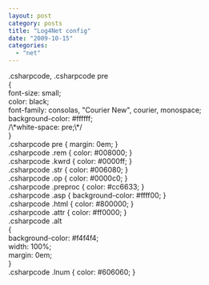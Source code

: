 ```yaml
---
layout: post
category: posts
title: "Log4Net config"
date: "2009-10-15"
categories: 
  - "net"
---
```


<?xml version\="1.0" encoding\="utf-8" ?\>
<configuration\>
  <log4net\>
    <appender name\="WindowsEventAppender" type\="log4net.Appender.EventLogAppender"\>
      <param name\="LogName" value\="Application" />
      <applicationName value\="Phoenix" />
      <layout type\="log4net.Layout.PatternLayout"\>
        <conversionPattern value\="%date \[%thread\] %-5level %logger%newline =&gt; %message%newline" />
      </layout\>
      <filter type\="log4net.Filter.LevelRangeFilter"\>
        <param name\="LevelMin" value\="DEBUG" />
      </filter\>
    </appender\>
    <appender name\="RollingFile" type\="log4net.Appender.RollingFileAppender"\>
      <file type\="log4net.Util.PatternString"   value\="logs\\\\phoenix.log" />
      <appendToFile value\="true" />
      <maximumFileSize value\="500KB" />
      <maxSizeRollBackups value\="2" />
      <layout type\="log4net.Layout.PatternLayout"\>
        <conversionPattern value\="%date \[%thread\] %-5level %logger%newline =&gt; %message%newline" />
      </layout\>
    </appender\>

    <root\>
      <level value\="DEBUG" />
      <appender-ref ref\="WindowsEventAppender" />
      <appender-ref ref\="RollingFile" />
    </root\>
  </log4net\>
</configuration\>

.csharpcode, .csharpcode pre<br /> {<br /> font-size: small;<br /> color: black;<br /> font-family: consolas, "Courier New", courier, monospace;<br /> background-color: #ffffff;<br /> /\*white-space: pre;\*/<br /> }<br /> .csharpcode pre { margin: 0em; }<br /> .csharpcode .rem { color: #008000; }<br /> .csharpcode .kwrd { color: #0000ff; }<br /> .csharpcode .str { color: #006080; }<br /> .csharpcode .op { color: #0000c0; }<br /> .csharpcode .preproc { color: #cc6633; }<br /> .csharpcode .asp { background-color: #ffff00; }<br /> .csharpcode .html { color: #800000; }<br /> .csharpcode .attr { color: #ff0000; }<br /> .csharpcode .alt<br /> {<br /> background-color: #f4f4f4;<br /> width: 100%;<br /> margin: 0em;<br /> }<br /> .csharpcode .lnum { color: #606060; }
